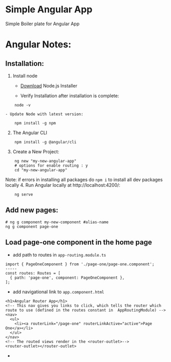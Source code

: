 # Simple Angular App
Simple Boiler plate for Angular App

# Angular Notes:
## Installation:
1. Install node
    - [Download](https://nodejs.org/en/download/) Node.js Installer 
	
	
	- Verify Installation after installation is complete:

```
	node -v
```
	- Update Node with latest version:
```
	npm install -g npm
```

2. The Angular CLI
```
    npm install -g @angular/cli
```
3. Create a New Project:
```
    ng new "my-new-angular-app"
    # options for enable routing : y
    cd "my-new-angular-app"
```
Note: if errors in installing all packages do `npm i` to install all dev packages locally
4. Run Angular locally at http://localhost:4200/:
```
    ng serve
```

## Add new pages:
```
# ng g component my-new-component #alias-name
ng g component page-one

```
## Load page-one component in the home page
- add path to routes in `app-routing.module.ts`
~~~
import { PageOneComponent } from './page-one/page-one.component';
-----
const routes: Routes = [
  { path: 'page-one', component: PageOneComponent },
];
~~~
- add navigational link to `app.component.html`
~~~
<h1>Angular Router App</h1>
<!-- This nav gives you links to click, which tells the router which route to use (defined in the routes constant in  AppRoutingModule) -->
<nav>
  <ul>
    <li><a routerLink="/page-one" routerLinkActive="active">Page One</a></li>
  </ul>
</nav>
<!-- The routed views render in the <router-outlet>-->
<router-outlet></router-outlet>
~~~
- 



